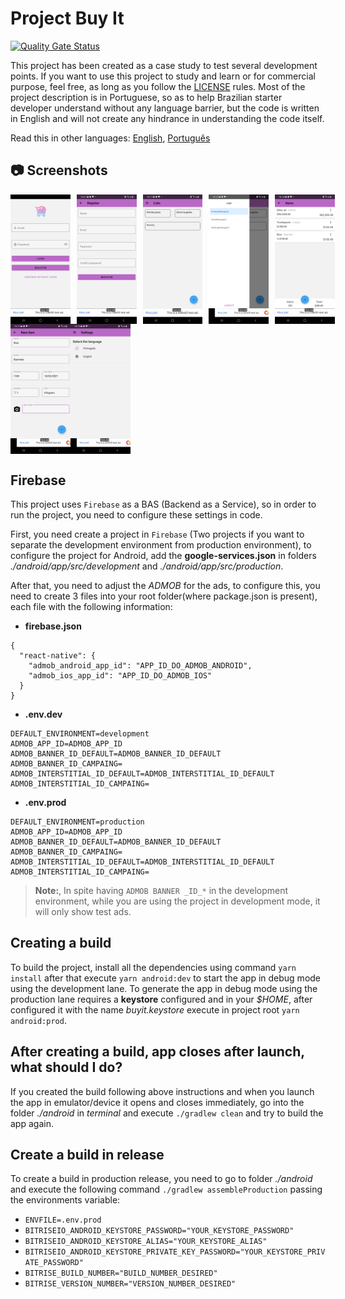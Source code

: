 # Project Buy It
[![Quality Gate Status](https://sonarcloud.io/api/project_badges/measure?project=salomaoluiz_BuyIt&metric=alert_status)](https://sonarcloud.io/dashboard?id=salomaoluiz_BuyIt)

This project has been created as a case study to test several development points. If you want to use this project to study and learn or for commercial purpose, feel free, as long as you follow the [LICENSE](https://github.com/salomaoluiz/BuyIt/blob/main/LICENSE) rules. Most of the project description is in Portuguese, so as to help Brazilian starter developer understand without any language barrier, but the code is written in English and will not create any hindrance in understanding the code itself.

Read this in other languages: [English](README.en.md), [Português](README.md)

## :camera: Screenshots

<div style="display:flex;" >
  <img src=".github/screenshots/1.jpg" width="19%" >
  <img src=".github/screenshots/2.jpg" style="margin-left:10px;" width="19%" >
  <img src=".github/screenshots/3.jpg" style="margin-left:10px;" width="19%" >
  <img src=".github/screenshots/4.jpg" style="margin-left:10px;" width="19%" >
  <img src=".github/screenshots/5.jpg" style="margin-left:10px;" width="19%" >
</div>

<div style="display:flex;" >
  <img src=".github/screenshots/6.jpg" width="19%" >
  <img src=".github/screenshots/7.jpg" width="19%" >
</div>

## Firebase
This project uses `Firebase` as a BAS (Backend as a Service), so in order to run the project, you need to configure these settings in code.

First, you need create a project in `Firebase` (Two projects if you want to separate the development environment from production environment), to configure the project for Android, add the **google-services.json** in folders *./android/app/src/development* and *./android/app/src/production*.

After that, you need to adjust the *ADMOB* for the ads, to configure this, you need to create 3 files into your root folder(where package.json is present), each file with the following information:

- **firebase.json**
```
{
  "react-native": {
    "admob_android_app_id": "APP_ID_DO_ADMOB_ANDROID",
    "admob_ios_app_id": "APP_ID_DO_ADMOB_IOS"
  }
}
```
- **.env.dev**
```
DEFAULT_ENVIRONMENT=development
ADMOB_APP_ID=ADMOB_APP_ID
ADMOB_BANNER_ID_DEFAULT=ADMOB_BANNER_ID_DEFAULT
ADMOB_BANNER_ID_CAMPAING=
ADMOB_INTERSTITIAL_ID_DEFAULT=ADMOB_INTERSTITIAL_ID_DEFAULT
ADMOB_INTERSTITIAL_ID_CAMPAING=
```

- **.env.prod**
```
DEFAULT_ENVIRONMENT=production
ADMOB_APP_ID=ADMOB_APP_ID
ADMOB_BANNER_ID_DEFAULT=ADMOB_BANNER_ID_DEFAULT
ADMOB_BANNER_ID_CAMPAING=
ADMOB_INTERSTITIAL_ID_DEFAULT=ADMOB_INTERSTITIAL_ID_DEFAULT
ADMOB_INTERSTITIAL_ID_CAMPAING=
```

> **Note:**, In spite having `ADMOB BANNER _ID_*` in the development environment, while you are using the project in development mode, it will only show test ads.

## Creating a build
To build the project, install all the dependencies using command `yarn install` after that execute `yarn android:dev` to start the app in debug mode using the development lane. To generate the app in debug mode using the production lane requires a **keystore** configured and in your *$HOME*, after configured it with the name *buyit.keystore* execute in project root `yarn android:prod`.

## After creating a build, app closes after launch, what should I do?
If you created the build following above instructions and when you launch the app in emulator/device it opens and closes immediately, go into the folder *./android* in *terminal* and execute `./gradlew clean` and try to build the app again.

## Create a build in release
To create a build in production release, you need to go to folder *./android* and execute the following command `./gradlew assembleProduction` passing the environments variable:

- `ENVFILE=.env.prod`
- `BITRISEIO_ANDROID_KEYSTORE_PASSWORD="YOUR_KEYSTORE_PASSWORD"`
- `BITRISEIO_ANDROID_KEYSTORE_ALIAS="YOUR_KEYSTORE_ALIAS"`
- `BITRISEIO_ANDROID_KEYSTORE_PRIVATE_KEY_PASSWORD="YOUR_KEYSTORE_PRIVATE_PASSWORD"`
- `BITRISE_BUILD_NUMBER="BUILD_NUMBER_DESIRED"`
- `BITRISE_VERSION_NUMBER="VERSION_NUMBER_DESIRED"`
